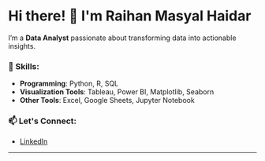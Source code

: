 # Hi there! 👋 I'm Raihan Masyal Haidar

I’m a **Data Analyst** passionate about transforming data into actionable insights. 

### 💼 Skills:
- **Programming**: Python, R, SQL
- **Visualization Tools**: Tableau, Power BI, Matplotlib, Seaborn
- **Other Tools**: Excel, Google Sheets, Jupyter Notebook

### 📫 Let's Connect:
- [LinkedIn](https://linkedin.com/in/yourlinkedin)

---

